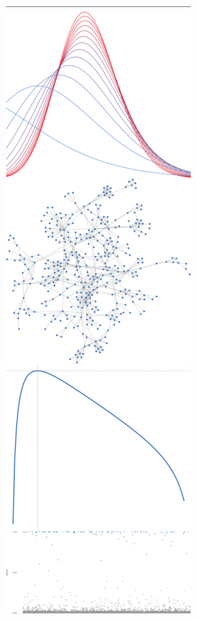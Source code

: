 
---
<div class="container-fluid">
  <div class="row no-gutters" style="height: 100px">
    <div class="col-sm">
      <img src="variational_EB.svg" style="width:100%; height:auto;">
    </div>
    <div class="col-sm">
      <img src="random_graph.svg" style="width:100%; height:auto;">
    </div>
    <div class="col-sm">
      <img src="plot_ml.svg" style="width:100%; height:auto;">
    </div>
    <div class="col-sm">
      <img src="plot_ppi.svg" style="width:100%; height:auto;">
    </div>
  </div>
</div>


<!--
**gleday/gleday** is a ✨ _special_ ✨ repository because its `README.md` (this file) appears on your GitHub profile.

Here are some ideas to get you started:

- 🔭 I’m currently working on ...
- 🌱 I’m currently learning ...
- 👯 I’m looking to collaborate on ...
- 🤔 I’m looking for help with ...
- 💬 Ask me about ...
- 📫 How to reach me: ...
- 😄 Pronouns: ...
- ⚡ Fun fact: ...
-->
